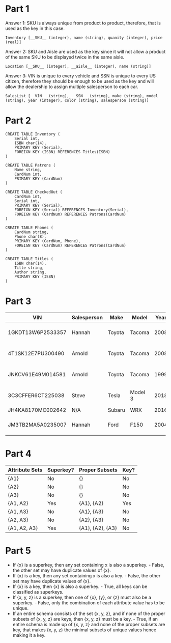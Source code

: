 # Part 1

Answer 1:
SKU is always unique from product to product, therefore, that is used as the key in this case.

`
Inventory [__SKU__ (integer), name (string), quanity (integer), price (real)]
`

Answer 2:
SKU and Aisle are used as the key since it will not allow a product of the same SKU to be displayed twice in the same aisle.

`
Location [__SKU__ (integer), __aisle__ (integer), name (string)]
`

Answer 3:
VIN is unique to every vehicle and SSN is unique to every US citizen, therefore they should be enough to be used as the key and will allow the dealership to assign multiple salesperson to each car.

`
SalesList [__VIN__ (string), __SSN__ (string), make (string), model (string), year (integer), color (string), salesperson (string)]
`

# Part 2

```
CREATE TABLE Inventory (
    Serial int,
    ISBN char(14),
    PRIMARY KEY (Serial),
    FOREIGN KEY (ISBN) REFERENCES Titles(ISBN)
)

CREATE TABLE Patrons (
    Name string,
    CardNum int,
    PRIMARY KEY (CardNum)
)

CREATE TABLE CheckedOut (
    CardNum int,
    Serial int,
    PRIMARY KEY (Serial),
    FOREIGN KEY (Serial) REFERENCES Inventory(Serial),
    FOREIGN KEY (CardNum) REFERENCES Patrons(CardNum)
)

CREATE TABLE Phones (
    CardNum string,
    Phone char(8),
    PRIMARY KEY (CardNum, Phone),
    FOREIGN KEY (CardNum) REFERENCES Patrons(CardNum)
)

CREATE TABLE Titles (
    ISBN char(14),
    Title string,
    Author string,
    PRIMARY KEY (ISBN)
)
```

# Part 3
| VIN | Salesperson | Make | Model | Year | Color | SSN |
| --- | --- | --- | --- | --- | --- | --- |
| 1GKDT13W6P2533357 | Hannah | Toyota | Tacoma | 2008 | Red | 123-456-7890 |
| 4T1SK12E7PU300490 | Arnold | Toyota | Tacoma | 2008 | Red | 234-567-8901 |
| JNKCV61E49M014581 | Arnold | Toyota | Tacoma | 1999 | Green | 234-567-8901 |
| 3C3CFFER6CT225038 | Steve | Tesla | Model 3 | 2018 | White | 345-678-9012 |
| JH4KA8170MC002642 | N/A | Subaru | WRX | 2016 | Blue | N/A |
| JM3TB2MA5A0235007 | Hannah | Ford | F150 | 2004 | Red | 123-456-7890 |

# Part 4
|Attribute Sets|Superkey?|Proper Subsets|Key?|
|---|---|---|---|
|{A1}|No|{}|No|
|{A2}|No|{}|No|
|{A3}|No|{}|No|		
|{A1, A2}|Yes|{A1}, {A2}|Yes|
|{A1, A3}|No|{A1}, {A3}|No
|{A2, A3}|No|{A2}, {A3}|No|
|{A1, A2, A3}|Yes|{A1}, {A2}, {A3}|No|

# Part 5
* If {x} is a superkey, then any set containing x is also a superkey. - False, the other set may have duplicate values of {x}.
* If {x} is a key, then any set containing x is also a key. - False, the other set may have duplicate values of {x}.
* If {x} is a key, then {x} is also a superkey. - True, all keys can be classified as superkeys.
* If {x, y, z} is a superkey, then one of {x}, {y}, or {z} must also be a superkey. - False, only the combination of each attribute value has to be unique.
* If an entire schema consists of the set {x, y, z}, and if none of the proper subsets of {x, y, z} are keys, then {x, y, z} must be a key. - True, if an entire schema is made up of {x, y, z} and none of the proper subsets are key, that makes {x, y, z} the minimal subsets of unique values hence making it a key.